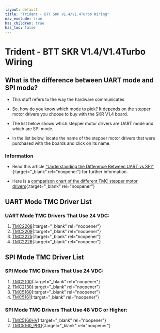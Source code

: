 ```yaml
---
layout: default
title: "Trident - BTT SKR V1.4/V1.4Turbo Wiring"
nav_exclude: true
has_children: true
has_toc: false
---
```


# Trident - BTT SKR V1.4/V1.4Turbo Wiring

## What is the difference between UART mode and SPI mode?

* This stuff refers to the way the hardware communicates.

* So, how do you know which mode to pick? It depends on the stepper motor drivers you choose to buy with the SKR V1.4 board.

* The list below shows which stepper motor drivers are UART mode and which are SPI mode.

* In the list below, locate the name of the stepper motor drivers that were purchased with the boards and click on its name.

### Information

* Read this article ["Understanding the Difference Between UART vs SPI" ](./images/What_is_the_Difference_Between_SPI_vs_UART.pdf#toolbar=1&page=1){:target="_blank" rel="noopener"} for further information.

* Here is a [comparison chart of the different TMC stepper motor drivers](https://learn.watterott.com/silentstepstick/comparison/){:target="_blank" rel="noopener"}


## UART Mode TMC Driver List

### UART Mode TMC Drivers That Use 24 VDC:

1.  [TMC2208](./tri_2skrv14_uart_wiring#trident---skr-v14v14turbo-tmc2208-tmc2209-tmc2225-or-tmc2226){:target="_blank" rel="noopener"}
2.  [TMC2209](./tri_2skrv14_uart_wiring#trident---skr-v14v14turbo-tmc2208-tmc2209-tmc2225-or-tmc2226){:target="_blank" rel="noopener"}
3.  [TMC2225](./tri_2skrv14_uart_wiring#trident---skr-v14v14turbo-tmc2208-tmc2209-tmc2225-or-tmc2226){:target="_blank" rel="noopener"}
4.  [TMC2226](./tri_2skrv14_uart_wiring#trident---skr-v14v14turbo-tmc2208-tmc2209-tmc2225-or-tmc2226){:target="_blank" rel="noopener"}


## SPI Mode TMC Driver List

### SPI Mode TMC Drivers That Use 24 VDC:

1.  [TMC2100](./tri_2skrv14_spi_wiring#trident---skr-v14v14turbo-tmc2100-tmc2130-tmc5160-tmc5161-tmc5160hv-tmc5160pro){:target="_blank" rel="noopener"}
2.  [TMC2130](./tri_2skrv14_spi_wiring#trident---skr-v14v14turbo-tmc2100-tmc2130-tmc5160-tmc5161-tmc5160hv-tmc5160pro){:target="_blank" rel="noopener"}
3.  [TMC5160](./tri_2skrv14_spi_wiring#trident---skr-v14v14turbo-tmc2100-tmc2130-tmc5160-tmc5161-tmc5160hv-tmc5160pro){:target="_blank" rel="noopener"}
4.  [TMC5161](./tri_2skrv14_spi_wiring#trident---skr-v14v14turbo-tmc2100-tmc2130-tmc5160-tmc5161-tmc5160hv-tmc5160pro){:target="_blank" rel="noopener"}

### SPI Mode TMC Drivers That Use 48 VDC or Higher:

1. [TMC5160HV](./tri_2skrv14_spi_wiring#trident---skr-v14v14turbo-tmc2100-tmc2130-tmc5160-tmc5161-tmc5160hv-tmc5160pro){:target="_blank" rel="noopener"}
2. [TMC5160_PRO](./tri_2skrv14_spi_wiring#trident---skr-v14v14turbo-tmc2100-tmc2130-tmc5160-tmc5161-tmc5160hv-tmc5160pro){:target="_blank" rel="noopener"}